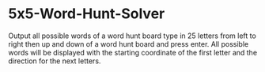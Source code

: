 # 5x5-Word-Hunt-Solver
Output all possible words of a word hunt board
type in 25 letters from left to right then up and down of a word hunt board and press enter. All possible words will be displayed with the starting coordinate of the first letter and the direction for the next letters. 
